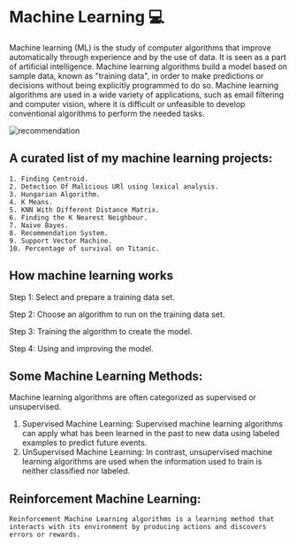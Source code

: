 # Machine Learning 💻

Machine learning (ML) is the study of computer algorithms that improve automatically through experience and by the use of data. It is seen as a part of artificial intelligence. Machine learning algorithms build a model based on sample data, known as "training data", in order to make predictions or decisions without being explicitly programmed to do so. Machine learning algorithms are used in a wide variety of applications, such as email filtering and computer vision, where it is difficult or unfeasible to develop conventional algorithms to perform the needed tasks.

![recommendation](https://user-images.githubusercontent.com/58945964/115156313-44aa4b80-a049-11eb-9084-8d629edde272.png)

## A curated list of my machine learning projects:
    1. Finding Centroid.
    2. Detection Of Malicious URl using lexical analysis.
    3. Hungarian Algorithm.
    4. K Means.
    5. KNN With Different Distance Matrix.
    6. Finding the K Nearest Neighbour.
    7. Naive Bayes.
    8. Recommendation System.
    9. Support Vector Machine.
    10. Percentage of survival on Titanic.



## How machine learning works
  Step 1: Select and prepare a training data set.

  Step 2: Choose an algorithm to run on the training data set.

  Step 3: Training the algorithm to create the model.

  Step 4: Using and improving the model.



## Some Machine Learning Methods:
  Machine learning algorithms are often categorized as supervised or unsupervised.

  1. Supervised Machine Learning: 
        Supervised machine learning algorithms can apply what has been learned in the past to new data using labeled examples to predict future events. 
  2. UnSupervised Machine Learning:
        In contrast, unsupervised machine learning algorithms are used when the information used to train is neither classified nor labeled. 

## Reinforcement Machine Learning:
    Reinforcement Machine Learning algorithms is a learning method that interacts with its environment by producing actions and discovers errors or rewards.
    
    
    



